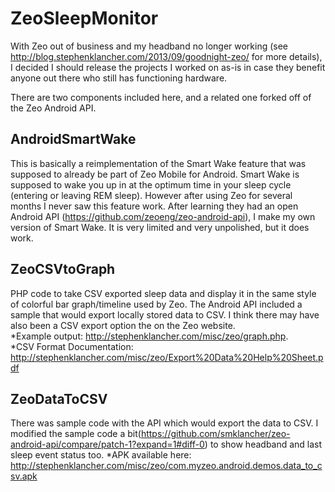 ZeoSleepMonitor
===============

With Zeo out of business and my headband no longer working (see http://blog.stephenklancher.com/2013/09/goodnight-zeo/ for more details), I decided I should release the projects I worked on as-is in case they benefit anyone out there who still has functioning hardware.  

There are two components included here, and a related one forked off of the Zeo Android API.

AndroidSmartWake
----------------
This is basically a reimplementation of the Smart Wake feature that was supposed to already be part of Zeo Mobile for Android. Smart Wake is supposed to wake you up in at the optimum time in your sleep cycle (entering or leaving REM sleep). However after using Zeo for several months I never saw this feature work.  After learning they had an open Android API (https://github.com/zeoeng/zeo-android-api), I make my own version of Smart Wake. It is very limited and very unpolished, but it does work.

ZeoCSVtoGraph
-------------
PHP code to take CSV exported sleep data and display it in the same style of colorful bar graph/timeline used by Zeo.  The Android API included a sample that would export locally stored data to CSV.  I think there may have also been a CSV export option the on the Zeo website.  
*Example output: http://stephenklancher.com/misc/zeo/graph.php.  
*CSV Format Documentation: http://stephenklancher.com/misc/zeo/Export%20Data%20Help%20Sheet.pdf


ZeoDataToCSV
------------
There was sample code with the API which would export the data to CSV.  I modified the sample code a bit(https://github.com/smklancher/zeo-android-api/compare/patch-1?expand=1#diff-0) to show headband and last sleep event status too.
*APK available here: http://stephenklancher.com/misc/zeo/com.myzeo.android.demos.data_to_csv.apk


